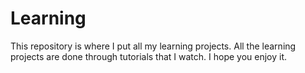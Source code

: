 # Learning
This repository is where I put all my learning projects. All the learning projects are done through tutorials that I watch. I hope you enjoy it. 
